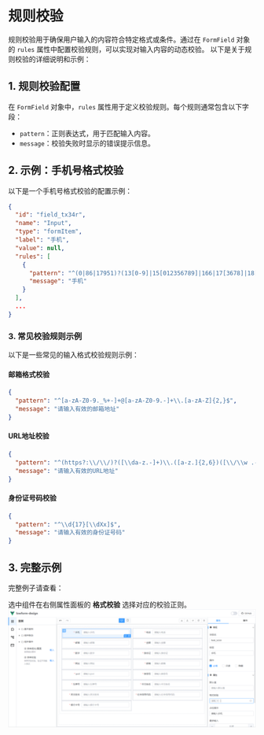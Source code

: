 # 规则校验
规则校验用于确保用户输入的内容符合特定格式或条件。通过在 `FormField` 对象的 `rules` 属性中配置校验规则，可以实现对输入内容的动态校验。
以下是关于规则校验的详细说明和示例：
## 1. 规则校验配置
在 `FormField` 对象中，`rules` 属性用于定义校验规则。每个规则通常包含以下字段：
* `pattern`：正则表达式，用于匹配输入内容。
* `message`：校验失败时显示的错误提示信息。
## 2. 示例：手机号格式校验
以下是一个手机号格式校验的配置示例：
```json
{
  "id": "field_tx34r",
  "name": "Input",
  "type": "formItem",
  "label": "手机",
  "value": null,
  "rules": [
    {
      "pattern": "^(0|86|17951)?(13[0-9]|15[012356789]|166|17[3678]|18[0-9]|14[57])[0-9]{8}$",
      "message": "手机"
    }
  ],
  ...
}
```
### 3. 常见校验规则示例
以下是一些常见的输入格式校验规则示例：
#### 邮箱格式校验
```json
{
  "pattern": "^[a-zA-Z0-9._%+-]+@[a-zA-Z0-9.-]+\\.[a-zA-Z]{2,}$",
  "message": "请输入有效的邮箱地址"
}
```
#### URL地址校验
```json
{
  "pattern": "^(https?:\\/\\/)?([\\da-z.-]+)\\.([a-z.]{2,6})([\\/\\w .-]*)*\\/?$",
  "message": "请输入有效的URL地址"
}
```
#### 身份证号码校验
```json
{
  "pattern": "^\\d{17}[\\dXx]$",
  "message": "请输入有效的身份证号码"
}
```
## 3. 完整示例
完整例子请查看：

选中组件在右侧属性面板的 **格式校验** 选择对应的校验正则。
![rules.png](../../public/rules.png)
